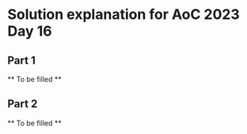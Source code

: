 # Solution explanation for AoC 2023 Day 16

## Part 1

** To be filled **

## Part 2

** To be filled **